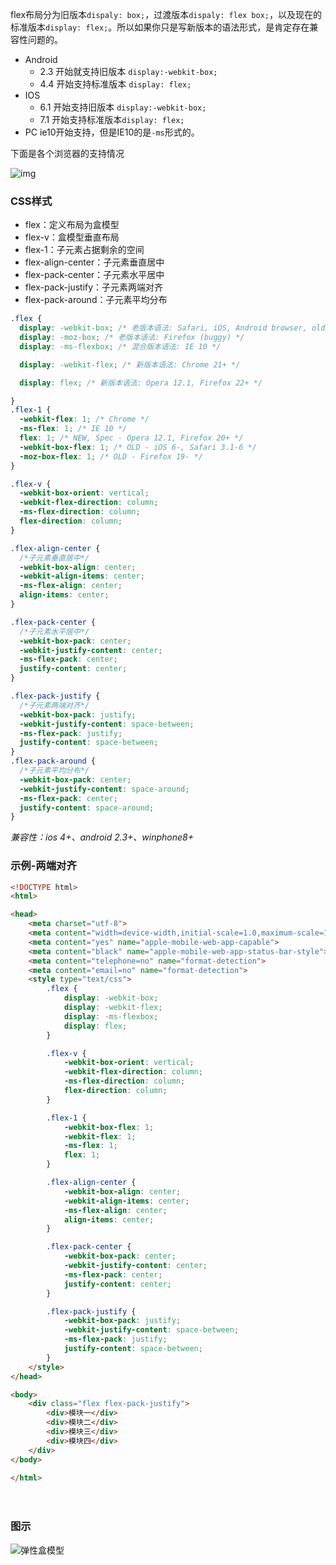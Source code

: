 flex布局分为旧版本`dispaly: box;`，过渡版本`dispaly: flex box;`，以及现在的标准版本`display: flex;`。所以如果你只是写新版本的语法形式，是肯定存在兼容性问题的。

- Android 
  - 2.3 开始就支持旧版本 `display:-webkit-box;`
  - 4.4 开始支持标准版本 `display: flex;`
- IOS 
  - 6.1 开始支持旧版本 `display:-webkit-box;`
  - 7.1 开始支持标准版本`display: flex;`
- PC 
  ie10开始支持，但是IE10的是`-ms`形式的。

下面是各个浏览器的支持情况

![img](https://ws3.sinaimg.cn/large/006tKfTcgy1g0r0l3vozuj31so0r2diw.jpg)

 

 

### CSS样式

- flex：定义布局为盒模型
- flex-v：盒模型垂直布局
- flex-1：子元素占据剩余的空间
- flex-align-center：子元素垂直居中
- flex-pack-center：子元素水平居中
- flex-pack-justify：子元素两端对齐
- flex-pack-around：子元素平均分布

```css
.flex {
  display: -webkit-box; /* 老版本语法: Safari, iOS, Android browser, older WebKit browsers. */
  display: -moz-box; /* 老版本语法: Firefox (buggy) */
  display: -ms-flexbox; /* 混合版本语法: IE 10 */

  display: -webkit-flex; /* 新版本语法: Chrome 21+ */

  display: flex; /* 新版本语法: Opera 12.1, Firefox 22+ */

}
.flex-1 {
  -webkit-flex: 1; /* Chrome */
  -ms-flex: 1; /* IE 10 */
  flex: 1; /* NEW, Spec - Opera 12.1, Firefox 20+ */
  -webkit-box-flex: 1; /* OLD - iOS 6-, Safari 3.1-6 */
  -moz-box-flex: 1; /* OLD - Firefox 19- */
}

.flex-v {
  -webkit-box-orient: vertical;
  -webkit-flex-direction: column;
  -ms-flex-direction: column;
  flex-direction: column;
}

.flex-align-center {
  /*子元素垂直居中*/
  -webkit-box-align: center;
  -webkit-align-items: center;
  -ms-flex-align: center;
  align-items: center;
}

.flex-pack-center {
  /*子元素水平居中*/
  -webkit-box-pack: center;
  -webkit-justify-content: center;
  -ms-flex-pack: center;
  justify-content: center;
}

.flex-pack-justify {
  /*子元素两端对齐*/
  -webkit-box-pack: justify;
  -webkit-justify-content: space-between;
  -ms-flex-pack: justify;
  justify-content: space-between;
}
.flex-pack-around {
  /*子元素平均分布*/
  -webkit-box-pack: center;
  -webkit-justify-content: space-around;
  -ms-flex-pack: center;
  justify-content: space-around;
}

```



*兼容性：ios 4+、android 2.3+、winphone8+*

### 示例-两端对齐

```html
<!DOCTYPE html>
<html>

<head>
    <meta charset="utf-8">
    <meta content="width=device-width,initial-scale=1.0,maximum-scale=1.0,user-scalable=no" name="viewport">
    <meta content="yes" name="apple-mobile-web-app-capable">
    <meta content="black" name="apple-mobile-web-app-status-bar-style">
    <meta content="telephone=no" name="format-detection">
    <meta content="email=no" name="format-detection">
    <style type="text/css">
        .flex {
            display: -webkit-box;
            display: -webkit-flex;
            display: -ms-flexbox;
            display: flex;
        }

        .flex-v {
            -webkit-box-orient: vertical;
            -webkit-flex-direction: column;
            -ms-flex-direction: column;
            flex-direction: column;
        }

        .flex-1 {
            -webkit-box-flex: 1;
            -webkit-flex: 1;
            -ms-flex: 1;
            flex: 1;
        }

        .flex-align-center {
            -webkit-box-align: center;
            -webkit-align-items: center;
            -ms-flex-align: center;
            align-items: center;
        }

        .flex-pack-center {
            -webkit-box-pack: center;
            -webkit-justify-content: center;
            -ms-flex-pack: center;
            justify-content: center;
        }

        .flex-pack-justify {
            -webkit-box-pack: justify;
            -webkit-justify-content: space-between;
            -ms-flex-pack: justify;
            justify-content: space-between;
        }
    </style>
</head>

<body>
    <div class="flex flex-pack-justify">
        <div>模块一</div>
        <div>模块二</div>
        <div>模块三</div>
        <div>模块四</div>
    </div>
</body>

</html>
```

　　

 

### 图示

![弹性盒模型](https://ws4.sinaimg.cn/large/006tKfTcgy1g0r0l7e4w1j309k01f0k9.jpg)